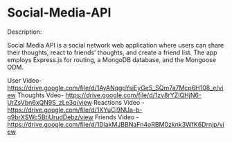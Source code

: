 # Social-Media-API

Description: 

Social Media API is a social network web application where users can share their thoughts, react to friends’ thoughts, and create a friend list. The app employs Express.js for routing, a MongoDB database, and the Mongoose ODM.

User Video-https://drive.google.com/file/d/1AyANqgpYsiEyGe5_SQm7a7Mcp6H108_e/view
Thoughts Vdeo- https://drive.google.com/file/d/1zv8rYZIQHjN6-UrZsVbn6xQN9S_zLe3q/view
Reactions Video - https://drive.google.com/file/d/1XYuCl9NUa-b-g9brXSWc5BtiUrudDebz/view
Friends Video - https://drive.google.com/file/d/1DlakMJBBNaFn4oRBM0zknk3WfK6Drnjp/view
